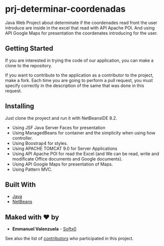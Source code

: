 # prj-determinar-coordenadas

Java Web Project about determinate if the coordenades read front the user introduce are inside in the excel that read with API Apache POI.
And using API Google Maps for presentation the coordenates introducing for the user.

## Getting Started

If you are interested in trying the code of our application, you can make a clone to the repository.

If you want to contribute to the application as a contributor to the project, make a fork. Each time you are going to perform a pull request, you must specify correctly in the description of the same that was done in this request.

## Installing

Just clone the proyect and run it with NetBeansIDE 8.2.
  * Using JSF Java Server Faces for presentation
  * Using ManagedBeans for container and the simplicity when using how controller.
  * Using Boostrap4 for styles.
  * Using APACHE TOMCAT 9.0 for Server Applications
  * Using API Apache POI for read the Excel (and We can be read, write and modificate Office documents and Google documents).
  * Using API Google Maps for presentation of Maps.
  * Using Pattern MVC.

## Built With

* [Java](http://www.oracle.com/technetwork/java/javase/downloads/jdk8-downloads-2133151.html)
* [NetBeans](https://netbeans.org/)

## Maked with ♥ by

* **Emmanuel Valenzuela** - [Softx0](https://github.com/Softx0)

See also the list of [contributors](https://github.com/Softx0/AndroidAltice/contributors) who participated in this project.
